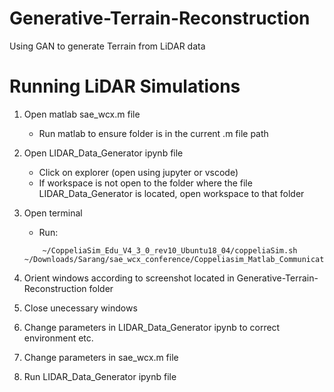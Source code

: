 # Generative-Terrain-Reconstruction
Using GAN to generate Terrain from LiDAR data


# Running LiDAR Simulations

1. Open matlab sae_wcx.m file
	- Run matlab to ensure folder is in the current .m file path
2. Open LIDAR_Data_Generator ipynb file
	- Click on explorer (open using jupyter or vscode)
	- If workspace is not open to the folder where the file LIDAR_Data_Generator is located, open workspace to that folder 
3. Open terminal
	- Run:
	```
		~/CoppeliaSim_Edu_V4_3_0_rev10_Ubuntu18_04/coppeliaSim.sh ~/Downloads/Sarang/sae_wcx_conference/Coppeliasim_Matlab_Communication/sae_wcx.ttt
	```

4. Orient windows according to screenshot located in Generative-Terrain-Reconstruction folder
5. Close unecessary windows
6. Change parameters in LIDAR_Data_Generator ipynb to correct environment etc.
7. Change parameters in sae_wcx.m file
8. Run LIDAR_Data_Generator ipynb file
